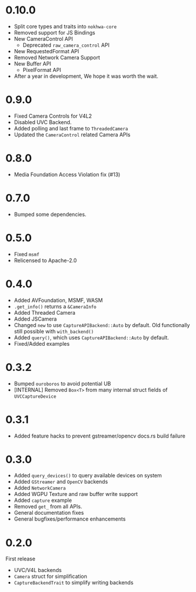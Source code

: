 # 0.10.0
- Split core types and traits into `nokhwa-core`
- Removed support for JS Bindings
- New CameraControl API
  - Deprecated `raw_camera_control` API
- New RequestedFormat API
- Removed Network Camera Support
- New Buffer API
  - PixelFormat API
- After a year in development, We hope it was worth the wait.

# 0.9.0
- Fixed Camera Controls for V4L2
- Disabled UVC Backend.
- Added polling and last frame to `ThreadedCamera`
- Updated the `CameraControl` related Camera APIs

# 0.8.0
- Media Foundation Access Violation fix (#13)

# 0.7.0
- Bumped some dependencies.

# 0.5.0
 - Fixed `msmf`
 - Relicensed to Apache-2.0

# 0.4.0
- Added AVFoundation, MSMF, WASM
- `.get_info()` returns a `&CameraInfo`
- Added Threaded Camera
- Added JSCamera
- Changed `new` to use `CaptureAPIBackend::Auto` by default. Old functionally still possible with `with_backend()`
- Added `query()`, which uses `CaptureAPIBackend::Auto` by default.
- Fixed/Added examples

# 0.3.2
- Bumped `ouroboros` to avoid potential UB
- [INTERNAL] Removed `Box<T>` from many internal struct fields of `UVCCaptureDevice`

# 0.3.1
- Added feature hacks to prevent gstreamer/opencv docs.rs build failure

# 0.3.0
- Added `query_devices()` to query available devices on system
- Added `GStreamer` and `OpenCV` backends
- Added `NetworkCamera`
- Added WGPU Texture and raw buffer write support
- Added `capture` example
- Removed `get_` from all APIs. 
- General documentation fixes
- General bugfixes/performance enhancements


# 0.2.0
First release
- UVC/V4L backends
- `Camera` struct for simplification
- `CaptureBackendTrait` to simplify writing backends
